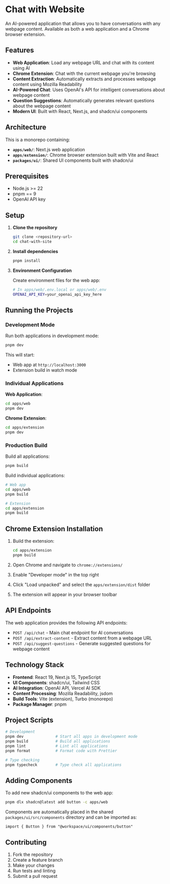 # Chat with Website

An AI-powered application that allows you to have conversations with any webpage content. Available as both a web application and a Chrome browser extension.

## Features

- **Web Application**: Load any webpage URL and chat with its content using AI
- **Chrome Extension**: Chat with the current webpage you're browsing
- **Content Extraction**: Automatically extracts and processes webpage content using Mozilla Readability
- **AI-Powered Chat**: Uses OpenAI's API for intelligent conversations about webpage content
- **Question Suggestions**: Automatically generates relevant questions about the webpage content
- **Modern UI**: Built with React, Next.js, and shadcn/ui components

## Architecture

This is a monorepo containing:

- **`apps/web/`**: Next.js web application
- **`apps/extension/`**: Chrome browser extension built with Vite and React
- **`packages/ui/`**: Shared UI components built with shadcn/ui

## Prerequisites

- Node.js >= 22
- pnpm == 9
- OpenAI API key

## Setup

1. **Clone the repository**

   ```bash
   git clone <repository-url>
   cd chat-with-site
   ```

2. **Install dependencies**

   ```bash
   pnpm install
   ```

3. **Environment Configuration**

   Create environment files for the web app:

   ```bash
   # In apps/web/.env.local or apps/web/.env
   OPENAI_API_KEY=your_openai_api_key_here
   ```

## Running the Projects

### Development Mode

Run both applications in development mode:

```bash
pnpm dev
```

This will start:

- Web app at `http://localhost:3000`
- Extension build in watch mode

### Individual Applications

**Web Application**:

```bash
cd apps/web
pnpm dev
```

**Chrome Extension**:

```bash
cd apps/extension
pnpm dev
```

### Production Build

Build all applications:

```bash
pnpm build
```

Build individual applications:

```bash
# Web app
cd apps/web
pnpm build

# Extension
cd apps/extension
pnpm build
```

## Chrome Extension Installation

1. Build the extension:

   ```bash
   cd apps/extension
   pnpm build
   ```

2. Open Chrome and navigate to `chrome://extensions/`

3. Enable "Developer mode" in the top right

4. Click "Load unpacked" and select the `apps/extension/dist` folder

5. The extension will appear in your browser toolbar

## API Endpoints

The web application provides the following API endpoints:

- `POST /api/chat` - Main chat endpoint for AI conversations
- `POST /api/extract-content` - Extract content from a webpage URL
- `POST /api/suggest-questions` - Generate suggested questions for webpage content

## Technology Stack

- **Frontend**: React 19, Next.js 15, TypeScript
- **UI Components**: shadcn/ui, Tailwind CSS
- **AI Integration**: OpenAI API, Vercel AI SDK
- **Content Processing**: Mozilla Readability, jsdom
- **Build Tools**: Vite (extension), Turbo (monorepo)
- **Package Manager**: pnpm

## Project Scripts

```bash
# Development
pnpm dev              # Start all apps in development mode
pnpm build            # Build all applications
pnpm lint             # Lint all applications
pnpm format           # Format code with Prettier

# Type checking
pnpm typecheck        # Type check all applications
```

## Adding Components

To add new shadcn/ui components to the web app:

```bash
pnpm dlx shadcn@latest add button -c apps/web
```

Components are automatically placed in the shared `packages/ui/src/components` directory and can be imported as:

```tsx
import { Button } from "@workspace/ui/components/button"
```

## Contributing

1. Fork the repository
2. Create a feature branch
3. Make your changes
4. Run tests and linting
5. Submit a pull request
